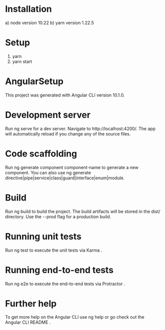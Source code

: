 # Installation
a) node version 10.22
b) yarn version 1.22.5

# Setup
1) yarn
2) yarn start

# AngularSetup
This project was generated with Angular CLI  version 10.1.0.

# Development server
Run ng serve for a dev server. Navigate to http://localhost:4200/. The app will automatically reload if you change any of the source files.

# Code scaffolding
Run ng generate component component-name to generate a new component. You can also use ng generate directive|pipe|service|class|guard|interface|enum|module.

# Build
Run ng build to build the project. The build artifacts will be stored in the dist/ directory. Use the --prod flag for a production build.

# Running unit tests
Run ng test to execute the unit tests via Karma .

# Running end-to-end tests
Run ng e2e to execute the end-to-end tests via Protractor .

# Further help
To get more help on the Angular CLI use ng help or go check out the Angular CLI README .
